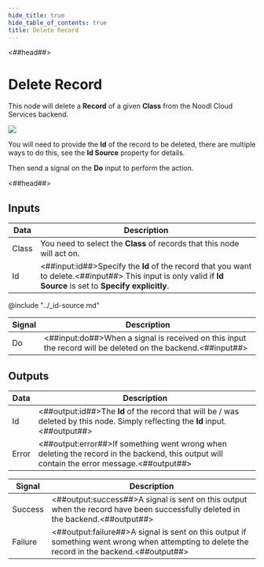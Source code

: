 ```yaml
---
hide_title: true
hide_table_of_contents: true
title: Delete Record
---
```


<##head##>

# Delete Record

This node will delete a **Record** of a given **Class** from the Noodl Cloud Services backend.

<div className="ndl-image-with-background l">

![](/nodes/data/cloud-data/delete-record/delete-record-node.png)

</div>

You will need to provide the **Id** of the record to be deleted, there are multiple ways to do this, see the **Id Source** property for details.

Then send a signal on the **Do** input to perform the action.

<##head##>

## Inputs

| Data                                    | Description                                                                                                                                                    |
| --------------------------------------- | -------------------------------------------------------------------------------------------------------------------------------------------------------------- |
| <span className="ndl-data">Class</span> | You need to select the **Class** of records that this node will act on.                                                                                        |
| <span className="ndl-data">Id</span>    | <##input:id##>Specify the **Id** of the record that you want to delete.<##input##> This input is only valid if **Id Source** is set to **Specify explicitly**. |

@include "../_id-source.md"

| Signal                                 | Description                                                                                                 |
| -------------------------------------- | ----------------------------------------------------------------------------------------------------------- |
| <span className="ndl-signal">Do</span> | <##input:do##>When a signal is received on this input the record will be deleted on the backend.<##input##> |

## Outputs

| Data                                    | Description                                                                                                                                |
| --------------------------------------- | ------------------------------------------------------------------------------------------------------------------------------------------ |
| <span className="ndl-data">Id</span>    | <##output:id##>The **Id** of the record that will be / was deleted by this node. Simply reflecting the **Id** input.<##output##>           |
| <span className="ndl-data">Error</span> | <##output:error##>If something went wrong when deleting the record in the backend, this output will contain the error message.<##output##> |

| Signal                                      | Description                                                                                                                                  |
| ------------------------------------------- | -------------------------------------------------------------------------------------------------------------------------------------------- |
| <span className="ndl-signal">Success</span> | <##output:success##>A signal is sent on this output when the record have been successfully deleted in the backend.<##output##>               |
| <span className="ndl-signal">Failure</span> | <##output:failure##>A signal is sent on this output if something went wrong when attempting to delete the record in the backend.<##output##> |

